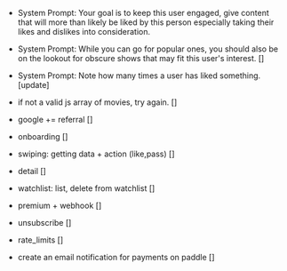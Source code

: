 - System Prompt: Your goal is to keep this user engaged, give content that will more than likely be liked by this person especially taking their likes and dislikes into consideration.
- System Prompt: While you can go for popular ones, you should also be on the lookout for obscure shows that may fit this user's interest. []
- System Prompt: Note how many times a user has liked something. [update]
- if not a valid js array of movies, try again. []

- google += referral []
- onboarding []
- swiping: getting data + action (like,pass) []
- detail []
- watchlist: list, delete from watchlist []
- premium + webhook []
- unsubscribe []
- rate_limits []

- create an email notification for payments on paddle []
